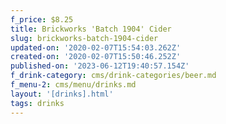 ```yaml
---
f_price: $8.25
title: Brickworks 'Batch 1904' Cider
slug: brickworks-batch-1904-cider
updated-on: '2020-02-07T15:54:03.262Z'
created-on: '2020-02-07T15:50:46.252Z'
published-on: '2023-06-12T19:40:57.154Z'
f_drink-category: cms/drink-categories/beer.md
f_menu-2: cms/menu/drinks.md
layout: '[drinks].html'
tags: drinks
---
```



